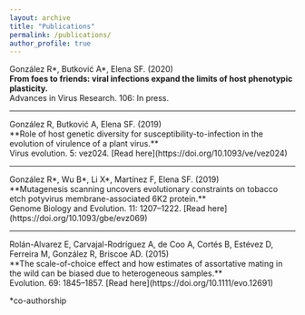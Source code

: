 ```yaml
---
layout: archive
title: "Publications"
permalink: /publications/
author_profile: true
---
```


González R*, Butković A*, Elena SF. (2020)<br/>
**From foes to friends: viral infections expand the limits of host phenotypic plasticity.**<br/>
Advances in Virus Research. 106: In press.
<hr/>
González R, Butković A, Elena SF. (2019)<br/>
**Role of host genetic diversity for susceptibility-to-infection in the evolution of virulence of a plant virus.**<br/> 
Virus evolution. 5: vez024. 
[Read here](https://doi.org/10.1093/ve/vez024)
<hr/>
González R*, Wu B*, Li X*, Martínez F, Elena SF. (2019)<br/> 
**Mutagenesis scanning uncovers evolutionary constraints on tobacco etch potyvirus membrane-associated 6K2 protein.**<br/> 
Genome Biology and Evolution. 11: 1207–1222. 
[Read here](https://doi.org/10.1093/gbe/evz069)
<hr/>
Rolán-Alvarez E, Carvajal-Rodríguez A, de Coo A, Cortés B, Estévez D, Ferreira M, González R, Briscoe AD. (2015)<br/> 
**The scale-of-choice effect and how estimates of assortative mating in the wild can be biased due to heterogeneous samples.**<br/> 
Evolution. 69: 1845–1857. 
[Read here](https://doi.org/10.1111/evo.12691)

*co-authorship
